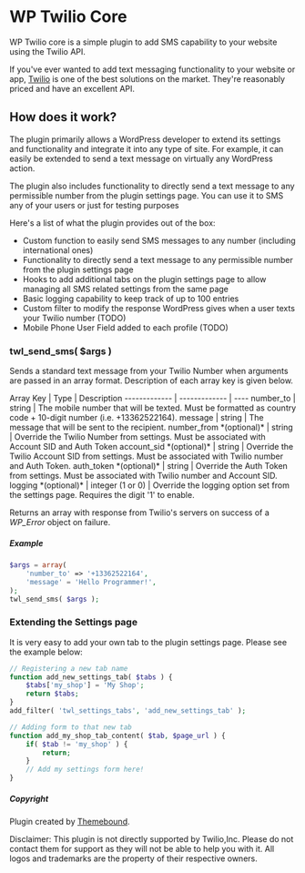 # WP Twilio Core

WP Twilio core is a simple plugin to add SMS capability to your website using the Twilio API. 

If you've ever wanted to add text messaging functionality to your website or app, [Twilio](https://www.twilio.com/) is one of the best solutions on the market. They're reasonably priced and have an excellent API. 


How does it work?
-

The plugin primarily allows a WordPress developer to extend its settings and functionality and integrate it into any type of site. For example, it can easily be extended to send a text message on virtually any WordPress action.

The plugin also includes functionality to directly send a text message to any permissible number from the plugin settings page. You can use it to SMS any of your users or just for testing purposes

 Here's a list of what the plugin provides out of the box:


- Custom function to easily send SMS messages to any number (including international ones)
- Functionality to directly send a text message to any permissible number from the plugin settings page
- Hooks to add additional tabs on the plugin settings page to allow managing all SMS related settings from the same page
- Basic logging capability to keep track of up to 100 entries
- Custom filter to modify the response WordPress gives when a user texts your Twilio number (TODO)
- Mobile Phone User Field added to each profile (TODO)

<h3>twl_send_sms( $args )</h3>
<p>Sends a standard text message from your Twilio Number when arguments are passed in an array format. Description of each array key is given below.</p>
Array Key | Type | Description
------------- | ------------- | ----
number_to | string | The mobile number that will be texted. Must be formatted as country code + 10-digit number (i.e. +13362522164).
message | string | The message that will be sent to the recipient.
number_from *(optional)* | string | Override the Twilio Number from settings. Must be associated with Account SID and Auth Token
account_sid *(optional)* | string | Override the Twilio Account SID from settings. Must be associated with Twilio number and Auth Token.
auth_token *(optional)* | string | Override the Auth Token from settings. Must be associated with Twilio number and Account SID.
logging *(optional)* | integer (1 or 0) | Override the logging option set from the settings page. Requires the digit '1' to enable.

Returns an array with response from Twilio's servers on success of a *WP_Error* object on failure.
<h5>Example</h5>

```php
$args = array( 
	'number_to' => '+13362522164',
	'message' = 'Hello Programmer!',
); 
twl_send_sms( $args );	
```

<h3>Extending the Settings page</h3>
<p>It is very easy to add your own tab to the plugin settings page. Please see the example below:</p>

```php
// Registering a new tab name
function add_new_settings_tab( $tabs ) {
	$tabs['my_shop'] = 'My Shop';
	return $tabs;
}
add_filter( 'twl_settings_tabs', 'add_new_settings_tab' );

// Adding form to that new tab
function add_my_shop_tab_content( $tab, $page_url ) {
	if( $tab != 'my_shop' ) {
		return;
	} 
	// Add my settings form here!
}
```
	
<h5>Copyright</h5>
Plugin created by <a href="http://themebound.com/shop/wp-twilio-core/">Themebound</a>. 

Disclaimer: This plugin is not directly supported by Twilio,Inc. Please do not contact them for support as they will not be able to help you with it. All logos and trademarks are the property of their respective owners.
